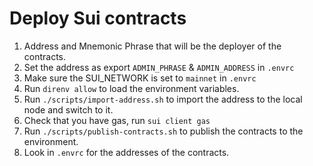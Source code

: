# Deploy Sui contracts

1. Address and Mnemonic Phrase that will be the deployer of the contracts.
2. Set the address as export `ADMIN_PHRASE` & `ADMIN_ADDRESS` in `.envrc`
3. Make sure the SUI_NETWORK is set to `mainnet` in `.envrc`
4. Run `direnv allow` to load the environment variables.
5. Run `./scripts/import-address.sh` to import the address to the local node and switch to it.
6. Check that you have gas, run `sui client gas`
7. Run `./scripts/publish-contracts.sh` to publish the contracts to the environment.
8. Look in `.envrc` for the addresses of the contracts.
